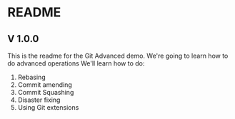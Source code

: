 # README

## V 1.0.0
This is the readme for the Git Advanced demo. We're going to learn how to do advanced operations
We'll learn how to do:

1. Rebasing
1. Commit amending
1. Commit Squashing
1. Disaster fixing
1. Using Git extensions
